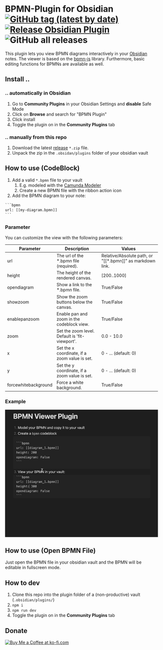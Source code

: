 # BPMN-Plugin for Obsidian [![GitHub tag (latest by date)](https://img.shields.io/github/v/tag/joleaf/obsidian-bpmn-plugin)](https://github.com/joleaf/obsidian-bpmn-plugin/releases) [![Release Obsidian Plugin](https://github.com/joleaf/obsidian-bpmn-plugin/actions/workflows/release.yml/badge.svg)](https://github.com/joleaf/obsidian-bpmn-plugin/actions/workflows/release.yml) ![GitHub all releases](https://img.shields.io/github/downloads/joleaf/obsidian-bpmn-plugin/total)

This plugin lets you view BPMN diagrams interactively in your [Obsidian](https://www.obsidian.md) notes.
The viewer is based on the [bpmn-js](https://github.com/bpmn-io/bpmn-js) library.
Furthermore, basic editing functions for BPMNs are available as well.

## Install ..

### .. automatically in Obsidian

1. Go to **Community Plugins** in your Obsidian Settings and **disable** Safe Mode
2. Click on **Browse** and search for "BPMN Plugin"
3. Click install
4. Toggle the plugin on in the **Community Plugins** tab

### .. manually from this repo

1. Download the latest [release](https://github.com/joleaf/obsidian-bpmn-plugin/releases) `*.zip` file.
2. Unpack the zip in the `.obsidan/plugins` folder of your obsidian vault

## How to use (CodeBlock)

1. Add a valid `*.bpmn` file to your vault
    1. E.g. modeled with the [Camunda Modeler](https://camunda.com/de/download/modeler/)
    2. Create a new BPMN file with the ribbon action icon
2. Add the BPMN diagram to your note:

````
```bpmn
url: [[my-diagram.bpmn]]
```
````

### Parameter

You can customize the view with the following parameters:

| Parameter            | Description                                    | Values                                                    |
|----------------------|------------------------------------------------|-----------------------------------------------------------|
| url                  | The url of the *.bpmn file (required).         | Relative/Absolute path, or "[[*.bpmn]]" as markdown link. |
| height               | The height of the rendered canvas.             | [200..1000]                                               |
| opendiagram          | Show a link to the *.bpmn file.                | True/False                                                |
| showzoom             | Show the zoom buttons below the canvas.        | True/False                                                |
| enablepanzoom        | Enable pan and zoom in the codeblock view.     | True/False                                                |
| zoom                 | Set the zoom level. Default is 'fit-viewport'. | 0.0 - 10.0                                                |
| x                    | Set the x coordinate, if a zoom value is set.  | 0 - ... (default: 0)                                      |
| y                    | Set the y coordinate, if a zoom value is set.  | 0 - ... (default: 0)                                      |
| forcewhitebackground | Force a white background.                      | True/False                                                |

### Example

![Example](example/bpmn-plugin.gif)

## How to use (Open BPMN File)

Just open the BPMN file in your obsidian vault and the BPMN will be editable in fullscreen mode.

## How to dev

1. Clone this repo into the plugin folder of a (non-productive) vault (`.obsidian/plugins/`)
2. `npm i`
3. `npm run dev`
4. Toggle the plugin on in the **Community Plugins** tab

## Donate

<a href='https://ko-fi.com/joleaf' target='_blank'><img height='35' style='border:0px;height:46px;' src='https://az743702.vo.msecnd.net/cdn/kofi3.png?v=0' border='0' alt='Buy Me a Coffee at ko-fi.com' />
